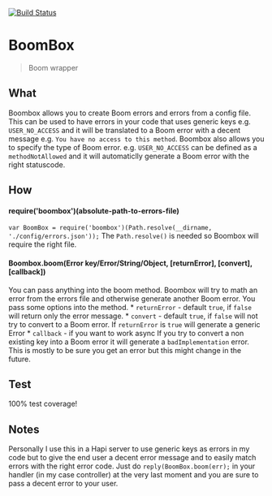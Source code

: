 [![Build Status](https://travis-ci.org/AdriVanHoudt/Boom-Box.svg)](https://travis-ci.org/AdriVanHoudt/Boom-Box)
# BoomBox
>Boom wrapper

## What
Boombox allows you to create Boom errors and errors from a config file.
This can be used to have errors in your code that uses generic keys e.g. `USER_NO_ACCESS` and it will be translated to a Boom error with a decent message e.g. `You have no access to this method`.
Boombox also allows you to specify the type of Boom error. e.g. `USER_NO_ACCESS` can be defined as a `methodNotAllowed` and it will automaticlly generate a Boom error with the right statuscode.

## How

#### require('boombox')(absolute-path-to-errors-file)
`var BoomBox = require('boombox')(Path.resolve(__dirname, './config/errors.json'));`
The `Path.resolve()` is needed so Boombox will require the right file.

#### Boombox.boom(Error key/Error/String/Object, [returnError], [convert], [callback])
You can pass anything into the boom method. Boombox will try to math an error from the errors file and otherwise generate another Boom error.
You pass some options into the method.
    * `returnError` - default `true`, if `false` will return only the error message.
		* `convert` - default `true`, if `false` will not try to convert to a Boom error. If `returnError` is `true` will generate a generic Error
    * `callback` - if you want to work async 
If you try to convert a non existing key into a Boom error it will generate a `badImplementation` error. This is mostly to be sure you get an error but this might change in the future.
    
## Test
100% test coverage!

## Notes
Personally I use this in a Hapi server to use generic keys as errors in my code but to give the end user a decent error message and to easily match errors with the right error code.
Just do `reply(BoomBox.boom(err);` in your handler (in my case controller) at the very last moment and you are sure to pass a decent error to your user.
